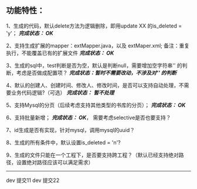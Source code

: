 ﻿
## 功能特性：
1、生成的代码，默认delete方法为逻辑删除，即用update XX 的is_deleted = 'y'；
**_完成状态： OK_**

2、支持生成扩展的mapper：extMapper.java，以及 extMaper.xml;
备注：重复执行，不能覆盖已有的扩展文件
**_完成状态： OK_**

3、生成的sql中，test判断是否为空，默认是判断null，需要增加空字符串'' 的判断，考虑是否做成配置项？
**_完成状态：暂时不需要改动，不涉及对'' 的判断_**

4、默认的创建人、创建时间、修改人、修改时间，是否可以支持自动处理，不需要业务代码逻辑?（可选）
**_完成状态： 暂不处理_**

5、支持Mysql的分页（后续考虑支持其他类型的书库的分页）；
**_完成状态： OK_**

6、支持批量新增；
**_完成状态： OK_**， 需要考虑selective是否也要支持？

7、id生成是否有实现，针对mysql，调用mysql的uuid？

8、生成的所有条件中，默认设置is_deleted = 'n'?

9、生成的文件只能在一个工程下，是否要支持跨工程？（默认已经支持绝对路径，设置绝对路径应该可以满足需求）

------------------------------

dev 提交11
dev 提交22
